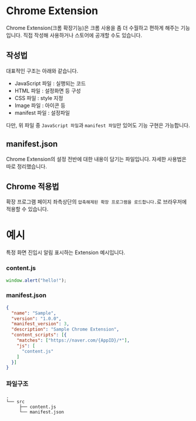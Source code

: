 # Chrome Extension
Chrome Extension(크롬 확장기능)은 크롬 사용을 좀 더 수월하고 편하게 해주는 기능입니다. 직접 작성해 사용하거나 스토어에 공개할 수도 있습니다.

## 작성법
대표적인 구조는 아래와 같습니다.
- JavaScript 파일 : 실행되는 코드
- HTML 파일 : 설정화면 등 구성
- CSS 파일 : style 지정
- Image 파일 : 아이콘 등
- manifest 파일 : 설정파일

다만, 위 파일 중 `JavaScript 파일`과 `manifest 파일`만 있어도 기능 구현은 가능합니다.

## manifest.json
Chrome Extension의 설정 전반에 대한 내용이 담기는 파일입니다. 자세한 사용법은 따로 정리했습니다.

## Chrome 적용법
확장 프로그램 페이지 좌측상단의 `압축해제된 확장 프로그램을 로드합니다.`로 브라우저에 적용할 수 있습니다.


# 예시
특정 화면 진입시 알림 표시하는 Extension 예시입니다.

### content.js
```javascript
window.alert("hello!");
```

### manifest.json
```json
{
  "name": "Sample",
  "version": "1.0.0",
  "manifest_version": 3,
  "description": "Sample Chrome Extension",
  "content_scripts": [{
    "matches": ["https://naver.com/{AppID}/*"],
    "js": [
      "content.js"
    ]
  }]
}
```

### 파일구조
```
.
└── src
     ├── content.js
     └── manifest.json
```
